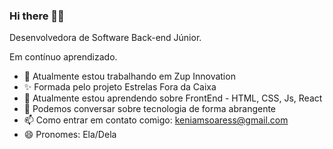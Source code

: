 ### Hi there 👋🏾


   Desenvolvedora de Software Back-end Júnior. 
   
   Em contínuo aprendizado.


- 🚀 Atualmente estou trabalhando em Zup Innovation  
- ✨ Formada pelo projeto Estrelas Fora da Caixa
- 🌱 Atualmente estou aprendendo sobre FrontEnd - HTML, CSS, Js, React
- 💬 Podemos conversar sobre tecnologia de forma abrangente  
- 📫 Como entrar em contato comigo: keniamsoaress@gmail.com
- 😄 Pronomes: Ela/Dela 
